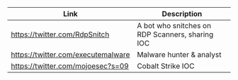 |Link| Description |
| ------ | ------ |
|https://twitter.com/RdpSnitch | A bot who snitches on RDP Scanners, sharing IOC |
|https://twitter.com/executemalware | Malware hunter & analyst |
|https://twitter.com/mojoesec?s=09 | Cobalt Strike IOC |
